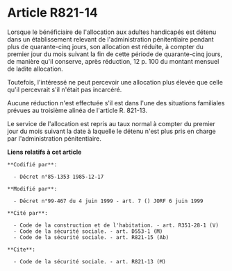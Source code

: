 # Article R821-14

Lorsque le bénéficiaire de l'allocation aux adultes handicapés est détenu dans un établissement relevant de l'administration
pénitentiaire pendant plus de quarante-cinq jours, son allocation est réduite, à compter du premier jour du mois suivant la
fin de cette période de quarante-cinq jours, de manière qu'il conserve, après réduction, 12 p. 100 du montant mensuel de
ladite allocation.

Toutefois, l'intéressé ne peut percevoir une allocation plus élevée que celle qu'il percevrait s'il n'était pas incarcéré.

Aucune réduction n'est effectuée s'il est dans l'une des situations familiales prévues au troisième alinéa de l'article R.
821-13.

Le service de l'allocation est repris au taux normal à compter du premier jour du mois suivant la date à laquelle le détenu
n'est plus pris en charge par l'administration pénitentiaire.

**Liens relatifs à cet article**

	**Codifié par**:

	  - Décret n°85-1353 1985-12-17

	**Modifié par**:

	  - Décret n°99-467 du 4 juin 1999 - art. 7 () JORF 6 juin 1999

	**Cité par**:

	  - Code de la construction et de l'habitation. - art. R351-28-1 (V)
	  - Code de la sécurité sociale. - art. D553-1 (M)
	  - Code de la sécurité sociale. - art. R821-15 (Ab)

	**Cite**:

	  - Code de la sécurité sociale. - art. R821-13 (M)
